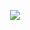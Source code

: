 <p align="center">
<img src="https://capsule-render.vercel.app/api?type=waving&color=timeGradient&height=300&&section=header&text=Welcome!Ciallo~~&fontSize=80&fontAlign=50&fontAlignY=30&desc=MikaTechnology&descAlign=50&descSize=60&descAlignY=60&animation=twinkling" />
</p>

<!--

**Here are some ideas to get you started:**

🙋‍♀️ A short introduction - what is your organization all about?
🌈 Contribution guidelines - how can the community get involved?
👩‍💻 Useful resources - where can the community find your docs? Is there anything else the community should know?
🍿 Fun facts - what does your team eat for breakfast?
🧙 Remember, you can do mighty things with the power of [Markdown](https://docs.github.com/github/writing-on-github/getting-started-with-writing-and-formatting-on-github/basic-writing-and-formatting-syntax)
-->

